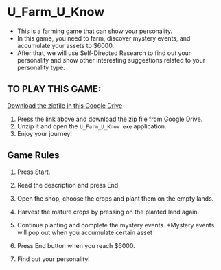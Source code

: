 # U_Farm_U_Know

- This is a farming game that can show your personality.  
- In this game, you need to farm, discover mystery events, and accumulate your assets to $6000.  
- After that, we will use Self-Directed Research to find out your personality and show other interesting suggestions related to your personality type.


## TO PLAY THIS GAME:

[Download the zipfile in this Google Drive](https://drive.google.com/drive/folders/15-57oU7CFtr9uGSUhw8FgDVpmbd7QcTQ?usp=sharing)  
1. Press the link above and download the zip file from Google Drive.
2. Unzip it and open the `U_Farm_U_Know.exe` application.
3. Enjoy your journey!


## Game Rules

1. Press Start.
2. Read the description and press End.
4. Open the shop, choose the crops and plant them on the empty lands.
5. Harvest the mature crops by pressing on the planted land again.
6. Continue planting and complete the mystery events. *Mystery events will pop out when you accumulate certain asset

7. Press End button when you reach $6000.
8. Find out your personality!
